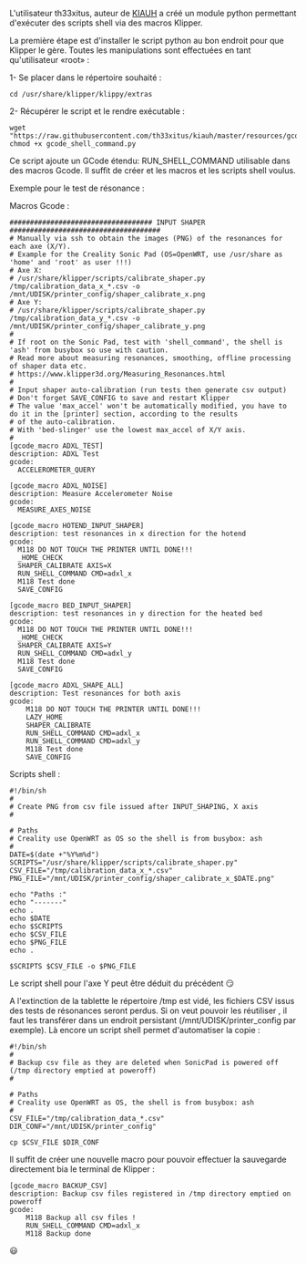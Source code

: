 L'utilisateur th33xitus, auteur de [KIAUH](https://github.com/th33xitus/kiauh) a créé un module python permettant d'exécuter des scripts shell via des macros Klipper.

La première étape est d'installer le script python au bon endroit pour que Klipper le gère.
Toutes les manipulations sont effectuées en tant qu'utilisateur «root» :

1- Se placer dans le répertoire souhaité :

`cd /usr/share/klipper/klippy/extras`

2- Récupérer le script et le rendre exécutable :

```
wget "https://raw.githubusercontent.com/th33xitus/kiauh/master/resources/gcode_shell_command.py"
chmod +x gcode_shell_command.py
```

Ce script ajoute un GCode étendu: RUN_SHELL_COMMAND utilisable dans des macros Gcode. Il suffit de créer et les macros et les scripts shell voulus.

Exemple pour le test de résonance :

Macros Gcode :
```
################################### INPUT SHAPER #####################################
# Manually via ssh to obtain the images (PNG) of the resonances for each axe (X/Y).
# Example for the Creality Sonic Pad (OS=OpenWRT, use /usr/share as 'home' and 'root' as user !!!)
# Axe X:
# /usr/share/klipper/scripts/calibrate_shaper.py /tmp/calibration_data_x_*.csv -o /mnt/UDISK/printer_config/shaper_calibrate_x.png
# Axe Y:
# /usr/share/klipper/scripts/calibrate_shaper.py /tmp/calibration_data_y_*.csv -o /mnt/UDISK/printer_config/shaper_calibrate_y.png
#
# If root on the Sonic Pad, test with 'shell_command', the shell is 'ash' from busybox so use with caution.
# Read more about measuring resonances, smoothing, offline processing of shaper data etc.
# https://www.klipper3d.org/Measuring_Resonances.html
#
# Input shaper auto-calibration (run tests then generate csv output)
# Don't forget SAVE_CONFIG to save and restart Klipper
# The value 'max_accel' won't be automatically modified, you have to do it in the [printer] section, according to the results
# of the auto-calibration.
# With 'bed-slinger' use the lowest max_accel of X/Y axis.
#
[gcode_macro ADXL_TEST]
description: ADXL Test
gcode:
  ACCELEROMETER_QUERY

[gcode_macro ADXL_NOISE]
description: Measure Accelerometer Noise
gcode:
  MEASURE_AXES_NOISE

[gcode_macro HOTEND_INPUT_SHAPER]
description: test resonances in x direction for the hotend
gcode:
  M118 DO NOT TOUCH THE PRINTER UNTIL DONE!!!
  _HOME_CHECK
  SHAPER_CALIBRATE AXIS=X
  RUN_SHELL_COMMAND CMD=adxl_x
  M118 Test done
  SAVE_CONFIG
  
[gcode_macro BED_INPUT_SHAPER]
description: test resonances in y direction for the heated bed
gcode:
  M118 DO NOT TOUCH THE PRINTER UNTIL DONE!!!
  _HOME_CHECK
  SHAPER_CALIBRATE AXIS=Y
  RUN_SHELL_COMMAND CMD=adxl_y
  M118 Test done
  SAVE_CONFIG

[gcode_macro ADXL_SHAPE_ALL]
description: Test resonances for both axis
gcode:
    M118 DO NOT TOUCH THE PRINTER UNTIL DONE!!!
    LAZY_HOME
    SHAPER_CALIBRATE
    RUN_SHELL_COMMAND CMD=adxl_x
    RUN_SHELL_COMMAND CMD=adxl_y
    M118 Test done
    SAVE_CONFIG
```

Scripts shell :
```
#!/bin/sh
#
# Create PNG from csv file issued after INPUT_SHAPING, X axis
#

# Paths
# Creality use OpenWRT as OS so the shell is from busybox: ash
#
DATE=$(date +"%Y%m%d")
SCRIPTS="/usr/share/klipper/scripts/calibrate_shaper.py"
CSV_FILE="/tmp/calibration_data_x_*.csv"
PNG_FILE="/mnt/UDISK/printer_config/shaper_calibrate_x_$DATE.png"

echo "Paths :"
echo "-------"
echo .
echo $DATE
echo $SCRIPTS
echo $CSV_FILE
echo $PNG_FILE
echo .

$SCRIPTS $CSV_FILE -o $PNG_FILE
```
Le script shell pour l'axe Y peut être déduit du précédent :smirk:

A l'extinction de la tablette le répertoire /tmp est vidé, les fichiers CSV issus des tests de résonances seront perdus. Si on veut pouvoir les réutiliser , il faut les transférer dans un endroit persistant (/mnt/UDISK/printer_config par exemple).
Là encore un script shell permet d'automatiser la copie :
```
#!/bin/sh
#
# Backup csv file as they are deleted when SonicPad is powered off (/tmp directory emptied at poweroff)
#

# Paths
# Creality use OpenWRT as OS, the shell is from busybox: ash
#
CSV_FILE="/tmp/calibration_data_*.csv"
DIR_CONF="/mnt/UDISK/printer_config"

cp $CSV_FILE $DIR_CONF
```
Il suffit de créer une nouvelle macro pour pouvoir effectuer la sauvegarde directement bia le terminal de Klipper :
```
[gcode_macro BACKUP_CSV]
description: Backup csv files registered in /tmp directory emptied on poweroff
gcode:
    M118 Backup all csv files !
    RUN_SHELL_COMMAND CMD=adxl_x
    M118 Backup done
```

:smiley:

